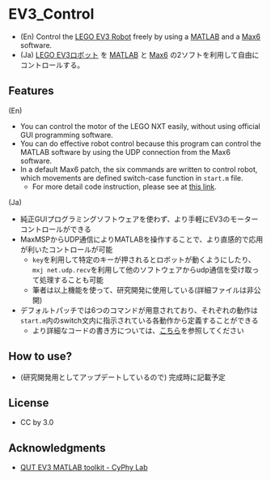# EV3_Control

- (En) Control the [LEGO EV3 Robot](http://education.lego.com/ja-jp/preschool-and-school/secondary/mindstorms-education-ev3) freely by using a [MATLAB](http://www.mathworks.co.jp/products/matlab/?refresh=true) and a [Max6](http://www.mi7.co.jp/products/cycling74/) software.
- (Ja) [LEGO EV3ロボット](http://education.lego.com/ja-jp/preschool-and-school/secondary/mindstorms-education-ev3) を [MATLAB](http://www.mathworks.co.jp/products/matlab/?refresh=true) と [Max6](http://www.mi7.co.jp/products/cycling74/) の2ソフトを利用して自由にコントロールする。

## Features

(En)

- You can control the motor of the LEGO NXT easily, without using official GUI programming software.
- You can do effective robot control because this program can control the MATLAB software by using the UDP connection from the Max6 software.
- In a default Max6 patch, the six commands are written to control robot, which movements are defined switch-case function in ```start.m``` file.
	- For more detail code instruction, please see at [this link](https://wiki.qut.edu.au/display/cyphy/Usage).

(Ja)

- 純正GUIプログラミングソフトウェアを使わず、より手軽にEV3のモーターコントロールができる
- MaxMSPからUDP通信によりMATLABを操作することで、より直感的で応用が利いたコントロールが可能
	* ```key```を利用して特定のキーが押されるとロボットが動くようにしたり、```mxj net.udp.recv```を利用して他のソフトウェアからudp通信を受け取って処理することも可能
	* 筆者は以上機能を使って、研究開発に使用している(詳細ファイルは非公開)
- デフォルトパッチでは6つのコマンドが用意されており、それぞれの動作は```start.m```内のswitch文内に指示されている各動作から定義することができる
	- より詳細なコードの書き方については、[こちら](https://wiki.qut.edu.au/display/cyphy/Usage)を参照してください


## How to use?
- (研究開発用としてアップデートしているので) 完成時に記載予定

## License
- CC by 3.0

## Acknowledgments
- [QUT EV3 MATLAB toolkit - CyPhy Lab](https://wiki.qut.edu.au/display/cyphy/QUT+EV3+MATLAB+toolkit)

